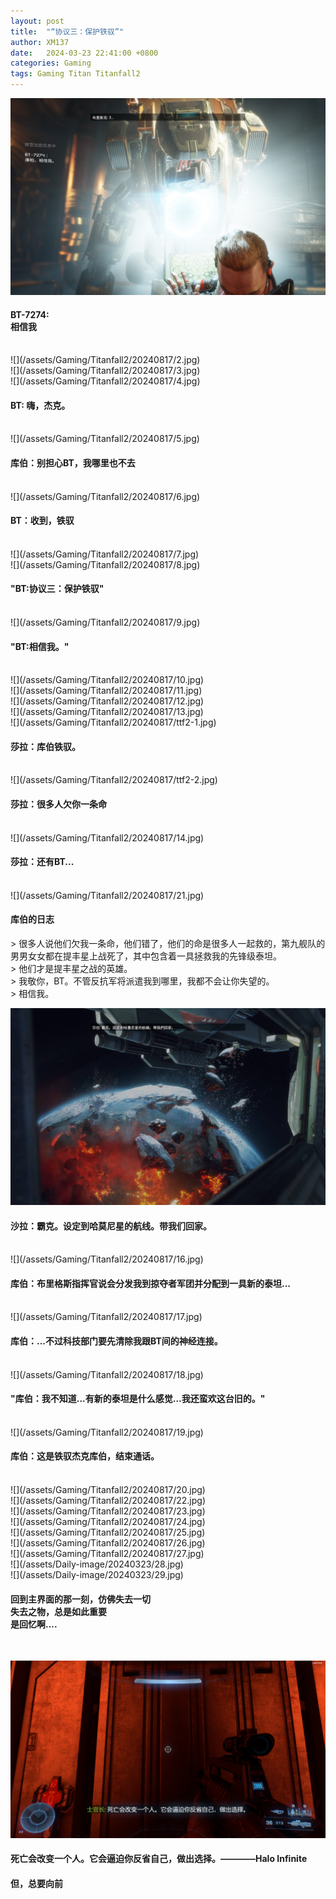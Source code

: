```yaml
---
layout: post
title:  "“协议三：保护铁驭”"
author: XM137
date:   2024-03-23 22:41:00 +0800
categories: Gaming
tags: Gaming Titan Titanfall2
---
```



![](/assets/Gaming/Titanfall2/20240817/1.jpg)
<h4> BT-7274: <br>相信我</h4> <br>
![](/assets/Gaming/Titanfall2/20240817/2.jpg)<br>
![](/assets/Gaming/Titanfall2/20240817/3.jpg)<br>
![](/assets/Gaming/Titanfall2/20240817/4.jpg)
<h4>BT: 嗨，杰克。</h4> <br>
![](/assets/Gaming/Titanfall2/20240817/5.jpg)
<h4>库伯：别担心BT，我哪里也不去</h4> <br>
![](/assets/Gaming/Titanfall2/20240817/6.jpg)
<h4>BT：收到，铁驭</h4> <br>
![](/assets/Gaming/Titanfall2/20240817/7.jpg)<br>
![](/assets/Gaming/Titanfall2/20240817/8.jpg)
<h4> "BT:协议三：保护铁驭" </h4> <br>
![](/assets/Gaming/Titanfall2/20240817/9.jpg)
<h4>"BT:相信我。"</h4> <br>
![](/assets/Gaming/Titanfall2/20240817/10.jpg)<br>
![](/assets/Gaming/Titanfall2/20240817/11.jpg)<br>
![](/assets/Gaming/Titanfall2/20240817/12.jpg)<br>
![](/assets/Gaming/Titanfall2/20240817/13.jpg)<br>
![](/assets/Gaming/Titanfall2/20240817/ttf2-1.jpg)
<h4>莎拉：库伯铁驭。</h4> <br>
![](/assets/Gaming/Titanfall2/20240817/ttf2-2.jpg)
<h4>莎拉：很多人欠你一条命</h4> <br>
![](/assets/Gaming/Titanfall2/20240817/14.jpg)
<h4>莎拉：还有BT...</h4> <br>
![](/assets/Gaming/Titanfall2/20240817/21.jpg)
<h4> 库伯的日志 </h4>
> 很多人说他们欠我一条命，他们错了，他们的命是很多人一起救的，第九舰队的男男女女都在提丰星上战死了，其中包含着一具拯救我的先锋级泰坦。 <br> 
> 他们才是提丰星之战的英雄。<br>
> 我敬你，BT。不管反抗军将派遣我到哪里，我都不会让你失望的。<br>
> 相信我。 <br>

![](/assets/Gaming/Titanfall2/20240817/15.jpg)
<h4>沙拉：霸克。设定到哈莫尼星的航线。带我们回家。</h4> <br>
![](/assets/Gaming/Titanfall2/20240817/16.jpg)
<h4>库伯：布里格斯指挥官说会分发我到掠夺者军团并分配到一具新的泰坦...</h4><br>
![](/assets/Gaming/Titanfall2/20240817/17.jpg)
<h4>库伯：...不过科技部门要先清除我跟BT间的神经连接。</h4><br>
![](/assets/Gaming/Titanfall2/20240817/18.jpg)
<h4>"库伯：我不知道...有新的泰坦是什么感觉...我还蛮欢这台旧的。"</h4> <br>
![](/assets/Gaming/Titanfall2/20240817/19.jpg)
<h4>库伯：这是铁驭杰克库伯，结束通话。</h4> <br>
![](/assets/Gaming/Titanfall2/20240817/20.jpg)<br>
![](/assets/Gaming/Titanfall2/20240817/22.jpg)<br>
![](/assets/Gaming/Titanfall2/20240817/23.jpg)<br>
![](/assets/Gaming/Titanfall2/20240817/24.jpg)<br>
![](/assets/Gaming/Titanfall2/20240817/25.jpg)<br>
![](/assets/Gaming/Titanfall2/20240817/26.jpg)<br>
![](/assets/Gaming/Titanfall2/20240817/27.jpg)<br>
![](/assets/Daily-image/20240323/28.jpg)<br>
![](/assets/Daily-image/20240323/29.jpg)

#### 回到主界面的那一刻，仿佛失去一切<br> 失去之物，总是如此重要<br> 是回忆啊....<br> 
<br>

![](/assets/Daily-image/20240323/0502.jpg)
#### 死亡会改变一个人。它会逼迫你反省自己，做出选择。————Halo Infinite <br>
#### 但，总要向前<br>